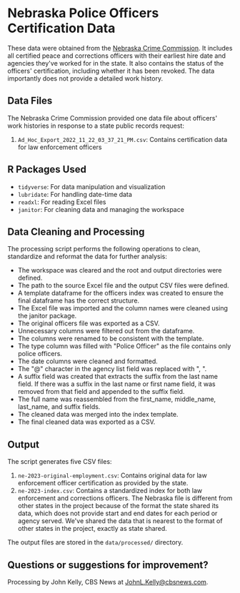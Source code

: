 # Nebraska Police Officers Certification Data

These data were obtained from the [Nebraska Crime Commission](https://ncc.nebraska.gov). It includes all certified peace and corrections officers with their earliest hire date and agencies they've worked for in the state. It also contains the status of the officers' certification, including whether it has been revoked. The data importantly does not provide a detailed work history.

## Data Files

The Nebraska Crime Commission provided one data file about officers' work histories in response to a state public records request:

1. `Ad_Hoc_Export_2022_11_22_03_37_21_PM.csv`: Contains certification data for law enforcement officers

## R Packages Used

- `tidyverse`: For data manipulation and visualization
- `lubridate`: For handling date-time data
- `readxl`: For reading Excel files
- `janitor`: For cleaning data and managing the workspace

## Data Cleaning and Processing

The processing script performs the following operations to clean, standardize and reformat the data for further analysis:

-  The workspace was cleared and the root and output directories were defined.
- The path to the source Excel file and the output CSV files were defined.
- A template dataframe for the officers index was created to ensure the final dataframe has the correct structure.
- The Excel file was imported and the column names were cleaned using the janitor package.
- The original officers file was exported as a CSV.
- Unnecessary columns were filtered out from the dataframe.
- The columns were renamed to be consistent with the template.
- The type column was filled with "Police Officer" as the file contains only police officers.
- The date columns were cleaned and formatted.
- The "@" character in the agency list field was replaced with ", ".
- A suffix field was created that extracts the suffix from the last name field. If there was a suffix in the last name or first name field, it was removed from that field and appended to the suffix field.
- The full name was reassembled from the first_name, middle_name, last_name, and suffix fields.
- The cleaned data was merged into the index template.
- The final cleaned data was exported as a CSV.

## Output

The script generates five CSV files:

1. `ne-2023-original-employment.csv`: Contains original data for law enforcement officer certification as provided by the state.
2. `ne-2023-index.csv`: Contains a standardized index for both law enforcement and corrections officers. The Nebraska file is different from other states in the project because of the format the state shared its data, which does not provide start and end dates for each period or agency served. We've shared the data that is nearest to the format of other states in the project, exactly as state shared.

The output files are stored in the `data/processed/` directory.


## Questions or suggestions for improvement?

Processing by John Kelly, CBS News at JohnL.Kelly@cbsnews.com.
